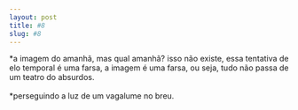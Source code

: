 ```yaml
---
layout: post
title: #8
slug: #8
---
```


<p class="description" style="text-align: justify;">
*a imagem do amanhã, mas qual amanhã? isso não existe, essa tentativa de elo temporal é uma farsa, a imagem é uma farsa, ou seja, tudo não passa de um teatro do absurdos.
<br>
 <br>
*perseguindo a luz de um vagalume no breu.
